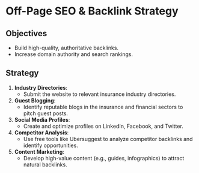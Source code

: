 # Off-Page SEO & Backlink Strategy

## Objectives
- Build high-quality, authoritative backlinks.
- Increase domain authority and search rankings.

## Strategy
1. **Industry Directories**:
   - Submit the website to relevant insurance industry directories.
2. **Guest Blogging**:
   - Identify reputable blogs in the insurance and financial sectors to pitch guest posts.
3. **Social Media Profiles**:
   - Create and optimize profiles on LinkedIn, Facebook, and Twitter.
4. **Competitor Analysis**:
   - Use free tools like Ubersuggest to analyze competitor backlinks and identify opportunities.
5. **Content Marketing**:
   - Develop high-value content (e.g., guides, infographics) to attract natural backlinks.
